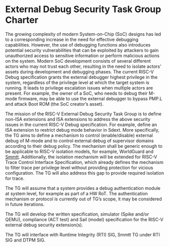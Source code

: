 # External Debug Security Task Group Charter

The growing complexity of modern System-on-Chip (SoC) designs has led to a corresponding increase in the need for effective debugging capabilities. However, the use of debugging functions also introduces potential security vulnerabilities that can be exploited by attackers to gain unauthorized access to sensitive information or perform malicious actions on the system. Modern SoC development consists of several different actors who may not trust each other, resulting in the need to isolate actors’ assets during development and debugging phases. The current RISC-V Debug specification grants the external debugger highest privilege in the system, regardless of the privilege level at which the target system is running. It leads to privilege escalation issues when multiple actors are present. For example, the owner of a SoC, who needs to debug their M-mode firmware, may be able to use the external debugger to bypass PMP.L and attack Boot ROM (the SoC creator’s asset).

The mission of the RISC-V External Debug Security Task Group is to define non-ISA extensions and ISA extensions to address the above security issues in the current RISC-V Debug specification. For example, define an ISA extension to restrict debug mode behavior in Sdext. More specifically, the TG aims to define a mechanism to control (enable/disable) external debug of M-mode and to control external debug of supervisor domains according to their debug policy. The mechanism shall be generic enough to be applicable to RISC-V isolation models, for example, WorldGuard and [Smmtt](https://github.com/riscv/riscv-smmtt). Additionally, the isolation mechanism will be extended for RISC-V Trace Control Interface Specification, which already defines the mechanism to filter trace per privilege level without providing protection for vicious configuration. The TG will also address this gap to provide required isolation for trace.

The TG will assume that a system provides a debug authentication module at system level, for example as part of a HW RoT. The authentication mechanism or protocol is currently out of TG’s scope, it may be considered in future iterations. 

The TG will develop the written specification, simulator (Spike and/or QEMU), compliance (ACT test) and Sail (model) specification for the RISC-V external debug security extension(s). 

The TG will interface with Runtime Integrity (RTI) SIG, Smmtt TG under RTI SIG and DTPM SIG.
